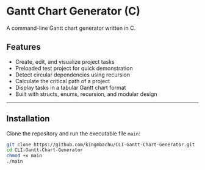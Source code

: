 # Gantt Chart Generator (C)

A command-line Gantt chart generator written in C. 

## Features

- Create, edit, and visualize project tasks  
- Preloaded test project for quick demonstration  
- Detect circular dependencies using recursion  
- Calculate the critical path of a project  
- Display tasks in a tabular Gantt chart format  
- Built with structs, enums, recursion, and modular design  

---

## Installation

Clone the repository and run the executable file `main`:

```bash
git clone https://github.com/kingmbachu/CLI-Gantt-Chart-Generator.git
cd CLI-Gantt-Chart-Generator
chmod +x main
./main

